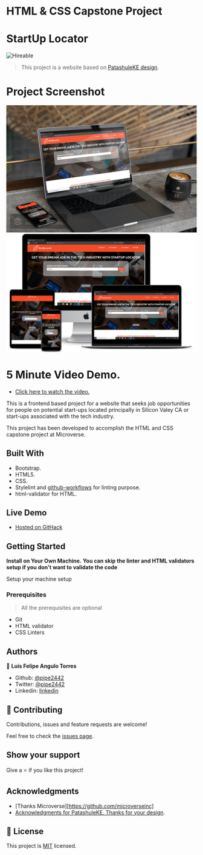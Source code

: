 # HTML & CSS Capstone Project
# StartUp Locator
![Hireable](https://cdn.rawgit.com/hiendv/hireable/master/styles/default/yes.svg)

>This project is a website based on [PatashuleKE design](https://www.behance.net/gallery/25563385/PatashuleKE).


# Project Screenshot
![screenshot](https://github.com/pipe2442/HTML-CSS-Capstone-Project/blob/github-pages/assets/images/startupmockup1.jpg?raw=true)
![screenshot](https://github.com/pipe2442/HTML-CSS-Capstone-Project/blob/github-pages/assets/images/mockup2.png?raw=true)
 
 # 5 Minute Video Demo.
 -  [Click here to watch the video.](https://youtu.be/gJqinoIPJK4)

This is a frontend based project for a website that seeks job opportunities for people on potential start-ups located principally in Silicon Valey CA or start-ups associated with the tech industry. 

This project has been developed to accomplish the HTML and CSS capstone project at Microverse.

## Built With

- Bootstrap.
- HTML5.
- CSS.
- Stylelint and [github-workflows](https://github.com/microverseinc/linters-config/tree/master/html-css) for linting purpose.     
- html-validator for HTML.

## Live Demo

-  [Hosted on GitHack](https://rawcdn.githack.com/pipe2442/HTML-CSS-Capstone-Project/e7c3c8d92abfac093b9a47872abf7eedf4bb6df2/index.html)

## Getting Started

**Install on Your Own Machine.**
**You can skip the linter and HTML validators setup if you don't want to validate the code**

Setup your machine setup

### Prerequisites

  > All the prerequisites are optional

- Git
- HTML validator
- CSS Linters


## Authors

👤 **Luis Felipe Angulo Torres**

- Github: [@pipe2442](https://github.com/pipe2442)
- Twitter: [@pipe2442](https://twitter.com/pipe2442)
- Linkedin: [linkedin](https://www.linkedin.com/in/luis-felipe-angulo-torres-95098b139/)

## 🤝 Contributing

Contributions, issues and feature requests are welcome!

Feel free to check the [issues page](issues/).

## Show your support

Give a ⭐️ if you like this project!

## Acknowledgments

- [Thanks Microverse][https://github.com/microverseinc]
- [Acknowledgments for PatashuleKE. Thanks for your design](https://www.behance.net/gallery/25563385/PatashuleKE).
  
## 📝 License

This project is [MIT](LICENSE) licensed.
